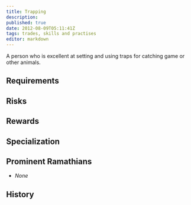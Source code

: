 ```yaml
---
title: Trapping
description:
published: true
date: 2012-08-09T05:11:41Z
tags: trades, skills and practises
editor: markdown
---
```


A person who is excellent at setting and using traps for catching game or other animals.

## Requirements

## Risks

## Rewards

## Specialization

## Prominent Ramathians

- *None*

## History

